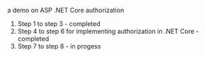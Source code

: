 
a demo on ASP .NET Core authorization

1. Step 1 to step 3 - completed 
2. Step 4 to step 6 for implementing authorization in .NET Core - completed
3. Step 7 to step 8 - in progess
